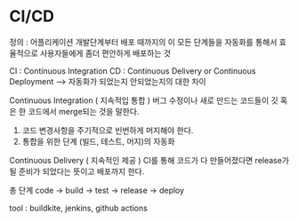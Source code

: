 # CI/CD
정의 : 어플리케이션 개발단계부터 배포 때까지의 이 모든 단계들을 자동화를 통해서 효율적으로 사용자들에게 좀더 편안하게 배포하는 것

CI : Continuous Integration
CD : Continuous Delivery or Continuous Deployment --> 자동화가 되었는지 안되었는지의 대한 차이

Continuous Integration ( 지속적입 통합 )
 버그 수정이나 새로 만드는 코드들이 깃 혹은 한 코드에서 merge되는 것을 말한다.
 1. 코드 변경사항을 주기적으로 빈번하게 머지해야 한다.
 2. 통합을 위한 단계 (빌드, 테스트, 머지)의 자동화

Continuous Delivery ( 지속적인 제공 )
CI를 통해 코드가 다 만들어졌다면 release가 될 준비가 되었다는 뜻이고 배포까지 한다.

총 단계
code -> build -> test -> release -> deploy

tool : buildkite, jenkins, github actions
